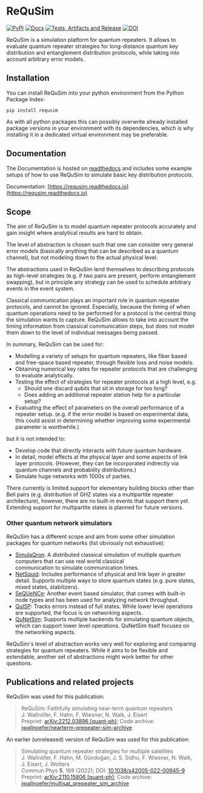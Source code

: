 # ReQuSim

[![PyPI](http://img.shields.io/pypi/v/requsim.svg)](https://pypi.python.org/pypi/requsim)
[![Docs](https://readthedocs.org/projects/requsim/badge/?version=latest)](https://requsim.readthedocs.io)
[![Tests, Artifacts and Release](https://github.com/jwallnoefer/requsim/actions/workflows/ci.yaml/badge.svg)](https://github.com/jwallnoefer/requsim/actions/workflows/ci.yaml)
[![DOI](https://zenodo.org/badge/413313171.svg)](https://zenodo.org/badge/latestdoi/413313171)


ReQuSim is a simulation platform for quantum repeaters. It allows to evaluate
quantum repeater strategies for long-distance quantum key distribution and
entanglement distribution protocols, while taking into account arbitrary
error models.


## Installation

You can install ReQuSim into your python environment from the Python Package
Index:

```
pip install requsim
```

As with all python packages this can possibly overwrite already installed
package versions in your environment with its dependencies, which is why
installing it in a dedicated virtual environment may be preferable.

## Documentation

The Documentation is hosted on [readthedocs](https://readthedocs.org/) and
includes some example setups of how to use ReQuSim to simulate basic
key distribution protocols.

Documentation: [https://requsim.readthedocs.io](https://requsim.readthedocs.io)

## Scope

The aim of ReQuSim is to model quantum repeater protocols accurately and gain
insight where analytical results are hard to obtain.

The level of abstraction
is chosen such that one can consider very general error models (basically
anything that can be described as a quantum channel), but not modeling down
to the actual physical level.

The abstractions used in ReQuSim lend themselves to describing protocols as
high-level strategies (e.g. if two pairs are present, perform entanglement
swapping), but in principle any strategy can be used to schedule arbitrary
events in the event system.

Classical communication plays an important role in quantum repeater protocols,
and cannot be ignored. Especially, because the timing of when quantum operations
need to be performed for a protocol is the central thing the simulation wants
to capture. ReQuSim allows to take into account the timing information from
classical communication steps, but does not model them down to the level of
individual messages being passed.

In summary, ReQuSim can be used for:
  * Modelling a variety of setups for quantum repeaters, like fiber based and
    free-space based repeater, through flexible loss and noise models.
  * Obtaining numerical key rates for repeater protocols that are challenging to
    evaluate analytically.
  * Testing the effect of strategies for repeater protocols at a high level,
    e.g.
    - Should one discard qubits that sit in storage for too long?
    - Does adding an additional repeater station help for a particular setup?
  * Evaluating the effect of parameters on the overall performance of a
    repeater setup. (e.g. if the error model is based on experimental data,
      this could assist in determining whether improving some experimental
      parameter is worthwhile.)

but it is not intended to:
  * Develop code that directly interacts with future quantum hardware.
  * In detail, model effects at the physical layer and some aspects of link
    layer protocols. (However, they can be incorporated indirectly via quantum
      channels and probability distributions.)
  * Simulate huge networks with 1000s of parties.


There currently is limited support for elementary building blocks other than
Bell pairs (e.g. distribution of GHZ states via a multipartite
repeater architecture),
however, there are no built-in events that support them yet. Extending support
for multipartite states is planned for future versions.


### Other quantum network simulators

ReQuSim has a different scope and aim from some other simulation packages for
quantum networks (list obviously not exhaustive):

  * [SimulaQron](http://www.simulaqron.org/): A distributed classical simulation
    of multiple quantum computers that can use real world classical  
    communication to simulate communication times.
  * [NetSquid](https://netsquid.org/): Includes performance of physical and
    link layer in greater detail. Supports multiple ways to store quantum states
    (e.g. pure states, mixed states, stabilizers).
  * [SeQUeNCe](https://github.com/sequence-toolbox/SeQUeNCe): Another event based
    simulator, that comes with built-in node types and has been used for
    analyzing network throughput.
  * [QuISP](https://github.com/sfc-aqua/quisp): Tracks errors instead of full
    states. While lower level operations are supported, the focus is on
    networking aspects.
  * [QuNetSim](https://github.com/tqsd/QuNetSim): Supports multiple backends
    for simulating quantum objects, which can support lower level operations.
    QuNetSim itself focuses on the networking aspects.

ReQuSim's level of abstraction works very well for exploring and comparing
strategies for quantum repeaters. While it aims to be flexible and
extendable, another set of abstractions might work better for other questions.

## Publications and related projects
ReQuSim was used for this publication:

> ReQuSim: Faithfully simulating near-term quantum repeaters <br>
> J. Wallnöfer, F. Hahn, F. Wiesner, N. Walk, J. Eisert <br>
> Preprint: [arXiv:2212.03896 [quant-ph]](https://doi.org/10.48550/arXiv.2212.03896);
> Code archive: [jwallnoefer/nearterm-qrepeater-sim-archive](https://github.com/jwallnoefer/nearterm-qrepeater-sim-archive)

An earlier (unreleased) version of ReQuSim was used for this publication:

> Simulating quantum repeater strategies for multiple satellites <br>
> J. Wallnöfer, F. Hahn, M. Gündoğan, J. S. Sidhu, F. Wiesner, N. Walk, J. Eisert, J. Wolters <br>
> Commun Phys **5**, 169 (2022); DOI: [10.1038/s42005-022-00945-9](https://doi.org/10.1038/s42005-022-00945-9) <br>
> Preprint: [arXiv:2110.15806 [quant-ph]](https://doi.org/10.48550/arXiv.2110.15806);
> Code archive: [jwallnoefer/multisat_qrepeater_sim_archive](https://github.com/jwallnoefer/multisat_qrepeater_sim_archive)
